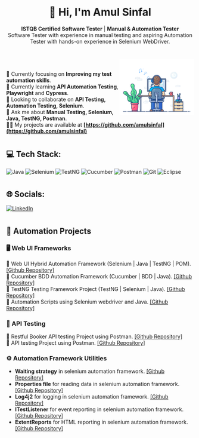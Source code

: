 <h1 align="center">👋 Hi, I'm Amul Sinfal</h1>

<p align="center"><b>ISTQB Certified Software Tester</b> | <b>Manual & Automation Tester</b><br>Software Tester with experience in manual testing and aspiring Automation Tester with hands-on experience in Selenium WebDriver.</p>
<h1></h1>
<img align="right" alt="Coding" width="200" src="https://github.com/amulsinfal/amulsinfal/blob/main/focus-animation.gif" ><br>

🔭 Currently focusing on **Improving my test automation skills**.  <br/>
🌱 Currently learning **API Automation Testing**, **Playwright** and **Cypress**.  <br/>
👯 Looking to collaborate on **API Testing, Automation Testing, Selenium**.  <br/>
💬 Ask me about **Manual Testing, Selenium, Java, TestNG, Postman**.  <br/>
👨‍💻 My projects are available at **[https://github.com/amulsinfal](https://github.com/amulsinfal)** <br/>

<h1></h1>

## 💻 Tech Stack:

![Java](https://img.shields.io/badge/java-%23ED8B00.svg?style=for-the-badge&logo=openjdk&logoColor=white)
![Selenium](https://img.shields.io/badge/-selenium-D51007?style=for-the-badge&logo=selenium&logoColor=white)
![TestNG](https://img.shields.io/badge/-testng-%23FF6F00?style=for-the-badge&logo=testng&logoColor=white)
![Cucumber](https://img.shields.io/badge/Cucumber-%232EAD33?style=for-the-badge&logo=cucumber&logoColor=white)
![Postman](https://img.shields.io/badge/Postman-FF6C37?style=for-the-badge&logo=postman&logoColor=white)
![Git](https://img.shields.io/badge/git-%23F05033.svg?style=for-the-badge&logo=git&logoColor=white)
![Eclipse](https://img.shields.io/badge/Eclipse-2C2255?style=for-the-badge&logo=Eclipse&logoColor=white)

<h1></h1>

## 🌐 Socials:
[![LinkedIn](https://img.shields.io/badge/LinkedIn-%230077B5.svg?logo=linkedin&logoColor=white)](https://linkedin.com/in/amulsinfal)

<h1></h1>

## 🧪 Automation Projects

### 🖥️ Web UI Frameworks
🔸 Web UI Hybrid Automation Framework (Selenium | Java | TestNG | POM). <a href="https://github.com/amulsinfal/Hybrid-selenium-automation-framework-automationexercise.com">[Github Repository]</a>  
🔸 Cucumber BDD Automation Framework (Cucumber | BDD | Java). <a href="https://github.com/amulsinfal/cucumber-bdd-framework-saucedemo.com">[Github Repository]</a>  
🔸 TestNG Testing Framework Project (TestNG | Selenium | Java). <a href="https://github.com/amulsinfal/TestNG-testing-framework-using-selenium-api">[Github Repository]</a>  
🔸 Automation Scripts using Selenium webdriver and Java. <a href="https://github.com/amulsinfal/Automated-test-cases-using-selenium-java-www.automationexercise.com">[Github Repository]</a>  

### 🔌 API Testing
🔹 Restful Booker API testing Project using Postman. <a href="https://github.com/amulsinfal/Restful_Booker_API_testing">[Github Repository]</a>  
🔹 API testing Project using Postman. <a href="https://github.com/amulsinfal/postman_api_testing_collections">[Github Repository]</a>  

### ⚙️ Automation Framework Utilities
- <b>Waiting strategy</b> in selenium automation framework. <a href="https://github.com/amulsinfal/selenium-automation-implementing-selenium-explicit-and-implicit-wait">[Github Repository]</a>
- <b>Properties file</b> for reading data in selenium automation framework. <a href="https://github.com/amulsinfal/selenium-automation-reading-data-from-properties-file">[Github Repository]</a>
- <b>Log4j2</b> for logging in selenium automation framework. <a href="https://github.com/amulsinfal/selenium-automation-logging-using-log4j2">[Github Repository]</a>
- <b>ITestListener</b> for event reporting in selenium automation framework. <a href="https://github.com/amulsinfal/selenium-automation-ITestListener-integration">[Github Repository]</a>
- <b>ExtentReports</b> for HTML reporting in selenium automation framework. <a href="https://github.com/amulsinfal/selenium-automation-generating-reports-using-extentreports">[Github Repository]</a>

<h1></h1>
